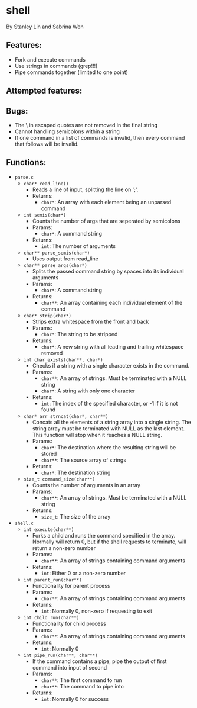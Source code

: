# shell

By Stanley Lin and Sabrina Wen

## Features:
* Fork and execute commands
* Use strings in commands (grep!!!)
* Pipe commands together (limited to one point)


## Attempted features:


## Bugs:
* The \ in escaped quotes are not removed in the final string
* Cannot handling semicolons within a string
* If one command in a list of commands is invalid, then every command that follows will be invalid.

## Functions:
* `parse.c`
	* `char* read_line()`
		* Reads a line of input, splitting the line on ';'.
		* Returns:
			* `char*`: An array with each element being an unparsed command
	* `int semis(char*)`
		* Counts the number of args that are seperated by semicolons
		* Params:
			* `char*`: A command string
		* Returns:
			* `int`: The number of arguments
	* `char** parse_semis(char*)`
		* Uses output from read_line
	* `char** parse_args(char*)`
		* Splits the passed command string by spaces into its individual arguments
		* Params:
			* `char*`: A command string
		* Returns:
			* `char**`: An array containing each individual element of the command
	* `char* strip(char*)`
		* Strips extra whitespace from the front and back
		* Params:
			* `char*`: The string to be stripped
		* Returns:
			* `char*`: A new string with all leading and trailing whitespace removed
	* `int char_exists(char**, char*)`
		* Checks if a string with a single character exists in the command.
		* Params:
			* `char**`: An array of strings. Must be terminated with a NULL string
			* `char*`: A string with only one character
		* Returns:
			* `int`: The index of the specified character, or -1 if it is not found
	* `char* arr_strncat(char*, char**)`
		* Concats all the elements of a string array into a single string. The string array must be terminated with NULL as the last element. This function will stop when it reaches a NULL string.
		* Params:
			* `char*`: The destination where the resulting string will be stored
			* `char**`: The source array of strings
		* Returns:
			* `char*`: The destination string
	* `size_t command_size(char**)`
		* Counts the number of arguments in an array
		* Params:
			* `char**`: An array of strings. Must be terminated with a NULL string
		* Returns:
			* `size_t`: The size of the array
* `shell.c`
	* `int execute(char**)`
		* Forks a child and runs the command specified in the array. Normally will return 0, but if the shell requests to terminate, will return a non-zero number
		* Params:
			* `char**`: An array of strings containing command arguments
		* Returns:
			* `int`: Either 0 or a non-zero number
	* `int parent_run(char**)`
		* Functionality for parent process
		* Params:
			* `char**`: An array of strings containing command arguments
		* Returns:
			* `int`: Normally 0, non-zero if requesting to exit
	* `int child_run(char**)`
		* Functionality for child process
		* Params:
			* `char**`: An array of strings containing command arguments
		* Returns:
			* `int`: Normally 0
	* `int pipe_run(char**, char**)`
		* If the command contains a pipe, pipe the output of first command into input of second
		* Params:
			* `char**`: The first command to run
			* `char**`: The command to pipe into
		* Returns:
			* `int`: Normally 0 for success
